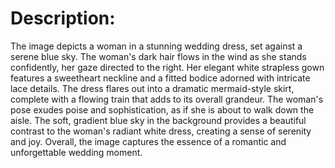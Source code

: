 # Description:
The image depicts a woman in a stunning wedding dress, set against a serene blue sky. The woman's dark hair flows in the wind as she stands confidently, her gaze directed to the right. Her elegant white strapless gown features a sweetheart neckline and a fitted bodice adorned with intricate lace details. The dress flares out into a dramatic mermaid-style skirt, complete with a flowing train that adds to its overall grandeur. The woman's pose exudes poise and sophistication, as if she is about to walk down the aisle. The soft, gradient blue sky in the background provides a beautiful contrast to the woman's radiant white dress, creating a sense of serenity and joy. Overall, the image captures the essence of a romantic and unforgettable wedding moment.
